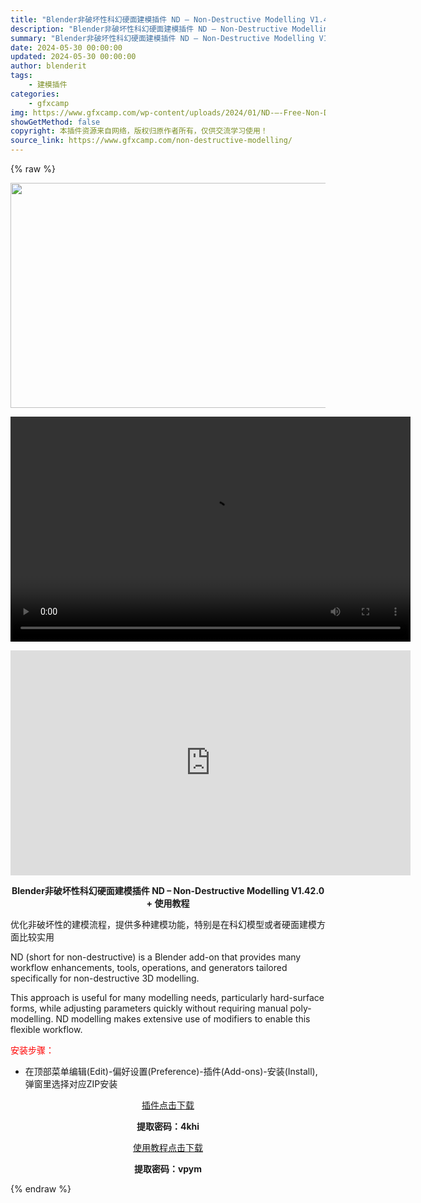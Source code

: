 ```yaml
---
title: "Blender非破坏性科幻硬面建模插件 ND – Non-Destructive Modelling V1.42.0 + 使用教程"
description: "Blender非破坏性科幻硬面建模插件 ND – Non-Destructive Modelling V1.42.0 + 使用教程 优化非破坏性的建模流程，提供多种建模功能，特别是在科幻模..."
summary: "Blender非破坏性科幻硬面建模插件 ND – Non-Destructive Modelling V1.42.0 + 使用教程 优化非破坏性的建模流程，提供多种建模功能，特别是在科幻模..."
date: 2024-05-30 00:00:00
updated: 2024-05-30 00:00:00
author: blenderit
tags: 
    - 建模插件
categories:
    - gfxcamp
img: https://www.gfxcamp.com/wp-content/uploads/2024/01/ND-—-Free-Non-Destructive-Modelling.jpg
showGetMethod: false
copyright: 本插件资源来自网络，版权归原作者所有，仅供交流学习使用！
source_link: https://www.gfxcamp.com/non-destructive-modelling/
---
```


{% raw %}
<div><p><img decoding="async" class="aligncenter size-full wp-image-118234" src="https://www.gfxcamp.com/wp-content/uploads/2024/01/ND-%E2%80%94-Free-Non-Destructive-Modelling.jpg" data-src="https://www.gfxcamp.com/wp-content/uploads/2024/01/ND-—-Free-Non-Destructive-Modelling.jpg" alt="" width="640" height="360" data-srcset="https://www.gfxcamp.com/wp-content/uploads/2024/01/ND-—-Free-Non-Destructive-Modelling.jpg 640w, https://www.gfxcamp.com/wp-content/uploads/2024/01/ND-—-Free-Non-Destructive-Modelling-150x84.jpg 150w" data-sizes="(max-width: 640px) 100vw, 640px"><br>
</p><center><div style="width: 640px;" class="wp-video"><!--[if lt IE 9]><script>document.createElement('video');</script><![endif]-->
<video class="wp-video-shortcode" id="video-118233-1" width="640" height="360" preload="true" controls="controls"><source type="video/mp4" src="http://cloud.video.taobao.com/play/u/null/p/1/e/6/t/1/448522725833.mp4?_=1"></source><a href="http://cloud.video.taobao.com/play/u/null/p/1/e/6/t/1/448522725833.mp4">http://cloud.video.taobao.com/play/u/null/p/1/e/6/t/1/448522725833.mp4</a></video></div></center><p style="text-align: center;"><iframe loading="lazy" src="https://player.youku.com/embed/XNjM3MTk3ODczMg==" width="640" height="360" frameborder="0" allowfullscreen="allowfullscreen" data-mce-fragment="1"></iframe></p><p style="text-align: center;"><strong>Blender非破坏性科幻硬面建模插件 ND – Non-Destructive Modelling V1.42.0 + 使用教程</strong></p><p data-pm-slice="1 1 []">优化非破坏性的建模流程，提供多种建模功能，特别是在科幻模型或者硬面建模方面比较实用</p><p data-pm-slice="1 1 []">ND (short for non-destructive) is a Blender add-on that provides many workflow enhancements, tools, operations, and generators tailored specifically for non-destructive 3D modelling.</p><p data-pm-slice="1 1 []">This approach is useful for many modelling needs, particularly hard-surface forms, while adjusting parameters quickly without requiring manual poly-modelling. ND modelling makes extensive use of modifiers to enable this flexible workflow.</p><p style="text-align: left;"><span style="color: #ff0000;">安装步骤：</span></p><ul>
<li>在顶部菜单编辑(Edit)-偏好设置(Preference)-插件(Add-ons)-安装(Install),弹窗里选择对应ZIP安装</li>
</ul><p style="text-align: center;"><a class="maxbutton-3 maxbutton maxbutton-baidu" target="_blank" rel="noopener" href="https://pan.baidu.com/s/1Qn5VH-5CbWNz5uEAAz0OJw?pwd=4khi"><span class="mb-text">插件点击下载</span></a></p><p style="text-align: center;"><strong>提取密码：4khi</strong></p><p style="text-align: center;"><a class="maxbutton-3 maxbutton maxbutton-baidu" target="_blank" rel="noopener" href="https://pan.baidu.com/s/1j5oBMx038lvB8RcLz6CaEA?pwd=vpym"><span class="mb-text">使用教程点击下载</span></a></p><p style="text-align: center;"><strong>提取密码：vpym</strong></p></div>
<div style="display: none">gfxcamp</div>
{% endraw %}